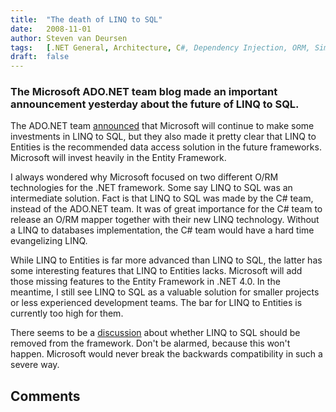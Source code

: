 ```yaml
---
title:	"The death of LINQ to SQL"
date:	2008-11-01
author: Steven van Deursen
tags:   [.NET General, Architecture, C#, Dependency Injection, ORM, Simple Injector, Security]
draft:	false
---
```


### The Microsoft ADO.NET team blog made an important announcement yesterday about the future of LINQ to SQL.

The ADO.NET team [announced](https://blogs.msdn.com/adonet/archive/2008/10/31/clarifying-the-message-on-l2s-futures.aspx) that Microsoft will continue to make some investments in LINQ to SQL, but they also made it pretty clear that LINQ to Entities is the recommended data access solution in the future frameworks. Microsoft will invest heavily in the Entity Framework.

I always wondered why Microsoft focused on two different O/RM technologies for the .NET framework. Some say LINQ to SQL was an intermediate solution. Fact is that LINQ to SQL was made by the C# team, instead of the ADO.NET team. It was of great importance for the C# team to release an O/RM mapper together with their new LINQ technology. Without a LINQ to databases implementation, the C# team would have a hard time evangelizing LINQ.

While LINQ to Entities is far more advanced than LINQ to SQL, the latter has some interesting features that LINQ to Entities lacks. Microsoft will add those missing features to the Entity Framework in .NET 4.0. In the meantime, I still see LINQ to SQL as a valuable solution for smaller projects or less experienced development teams. The bar for LINQ to Entities is currently too high for them.

There seems to be a [discussion](https://weblogs.asp.net/fredriknormen/archive/2008/11/01/bring-linq-to-sql-down.aspx) about whether LINQ to SQL should be removed from the framework. Don't be alarmed, because this won't happen. Microsoft would never break the backwards compatibility in such a severe way.

## Comments